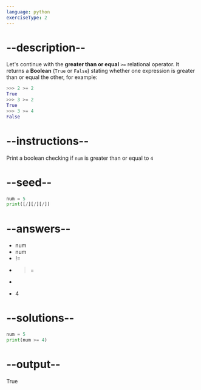 ```yaml
---
language: python
exerciseType: 2
---
```


# --description--

Let's continue with the **greater than or equal** `>=` relational operator.
It returns a **Boolean** (`True` or `False`) stating whether one expression is greater than or equal the other, for example:
```python
>>> 2 >= 2
True
>>> 3 >= 2
True
>>> 3 >= 4
False
```

# --instructions--

Print a boolean checking if `num` is greater than or equal to `4`

# --seed--

```python
num = 5
print([/][/][/])
```

# --answers--

- num 
- num 
- != 
- >= 
- > 
- 4

# --solutions--

```python
num = 5
print(num >= 4)
```

# --output--

True
